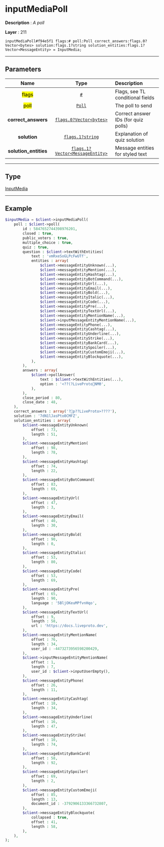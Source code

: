 # inputMediaPoll

**Description** : *A poll*

**Layer** : 211

```tl
inputMediaPoll#f94e5f1 flags:# poll:Poll correct_answers:flags.0?Vector<bytes> solution:flags.1?string solution_entities:flags.1?Vector<MessageEntity> = InputMedia;
```

---

## Parameters

| Name | Type | Description |
| :---: | :---: | :--- |
| <mark>flags</mark> | [`#`](type/#) | Flags, see TL conditional fields |
| <mark>poll</mark> | [`Poll`](type/Poll) | The poll to send |
| **correct_answers** | [`flags.0?Vector<bytes>`](type/bytes) | Correct answer IDs (for quiz polls) |
| **solution** | [`flags.1?string`](type/string) | Explanation of quiz solution |
| **solution_entities** | [`flags.1?Vector<MessageEntity>`](type/MessageEntity) | Message entities for styled text |

---

## Type

[InputMedia](type/InputMedia)

---

## Example

```php
$inputMedia = $client->inputMediaPoll(
	poll : $client->poll(
		id : 5847652744398976201,
		closed : true,
		public_voters : true,
		multiple_choice : true,
		quiz : true,
		question : $client->textWithEntities(
			text : 'vmRxeSoGLPcFwUTf',
			entities : array(
				$client->messageEntityUnknown(...),
				$client->messageEntityMention(...),
				$client->messageEntityHashtag(...),
				$client->messageEntityBotCommand(...),
				$client->messageEntityUrl(...),
				$client->messageEntityEmail(...),
				$client->messageEntityBold(...),
				$client->messageEntityItalic(...),
				$client->messageEntityCode(...),
				$client->messageEntityPre(...),
				$client->messageEntityTextUrl(...),
				$client->messageEntityMentionName(...),
				$client->inputMessageEntityMentionName(...),
				$client->messageEntityPhone(...),
				$client->messageEntityCashtag(...),
				$client->messageEntityUnderline(...),
				$client->messageEntityStrike(...),
				$client->messageEntityBankCard(...),
				$client->messageEntitySpoiler(...),
				$client->messageEntityCustomEmoji(...),
				$client->messageEntityBlockquote(...),
			),
		),
		answers : array(
			$client->pollAnswer(
				text : $client->textWithEntities(...),
				option : '<??(?LiveProtoNMӨ',
			),
		),
		close_period : 80,
		close_date : 48,
	),
	correct_answers : array('?p??LiveProto>????'),
	solution : '7dN1lJasPto0CMFZ',
	solution_entities : array(
		$client->messageEntityUnknown(
			offset : 73,
			length : 51,
		),
		$client->messageEntityMention(
			offset : 98,
			length : 78,
		),
		$client->messageEntityHashtag(
			offset : 74,
			length : 22,
		),
		$client->messageEntityBotCommand(
			offset : 83,
			length : 69,
		),
		$client->messageEntityUrl(
			offset : 47,
			length : 3,
		),
		$client->messageEntityEmail(
			offset : 40,
			length : 30,
		),
		$client->messageEntityBold(
			offset : 90,
			length : 0,
		),
		$client->messageEntityItalic(
			offset : 53,
			length : 80,
		),
		$client->messageEntityCode(
			offset : 53,
			length : 69,
		),
		$client->messageEntityPre(
			offset : 65,
			length : 90,
			language : '5BljOKeuMPfvnHqo',
		),
		$client->messageEntityTextUrl(
			offset : 9,
			length : 58,
			url : 'https://docs.liveproto.dev',
		),
		$client->messageEntityMentionName(
			offset : 76,
			length : 34,
			user_id : -4473273956598200429,
		),
		$client->inputMessageEntityMentionName(
			offset : 1,
			length : 7,
			user_id : $client->inputUserEmpty(),
		),
		$client->messageEntityPhone(
			offset : 26,
			length : 11,
		),
		$client->messageEntityCashtag(
			offset : 18,
			length : 34,
		),
		$client->messageEntityUnderline(
			offset : 16,
			length : 47,
		),
		$client->messageEntityStrike(
			offset : 10,
			length : 74,
		),
		$client->messageEntityBankCard(
			offset : 58,
			length : 92,
		),
		$client->messageEntitySpoiler(
			offset : 69,
			length : 2,
		),
		$client->messageEntityCustomEmoji(
			offset : 85,
			length : 13,
			document_id : -3792906133366732807,
		),
		$client->messageEntityBlockquote(
			collapsed : true,
			offset : 41,
			length : 58,
		),
	),
);
```